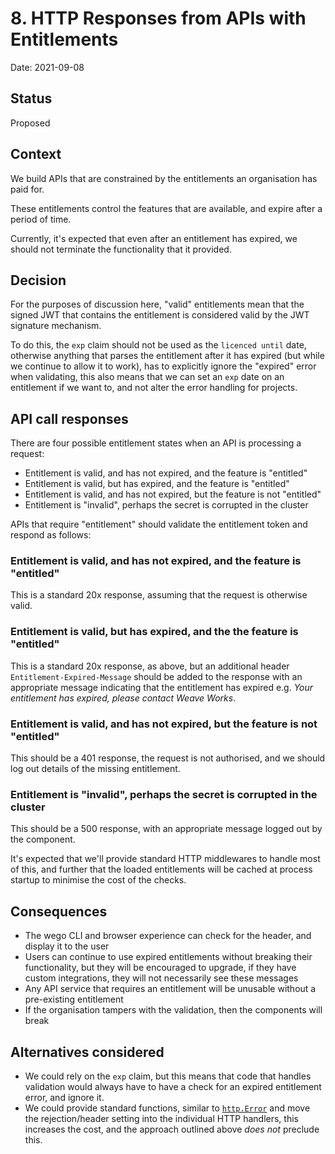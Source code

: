 # 8. HTTP Responses from APIs with Entitlements

Date: 2021-09-08

## Status

Proposed

## Context

We build APIs that are constrained by the entitlements an organisation has paid
for.

These entitlements control the features that are available, and expire after a
period of time.

Currently, it's expected that even after an entitlement has expired, we should
not terminate the functionality that it provided.

## Decision

For the purposes of discussion here, "valid" entitlements mean that the signed
JWT that contains the entitlement is considered valid by the JWT signature
mechanism.

To do this, the `exp` claim should not be used as the `licenced until` date,
otherwise anything that parses the entitlement after it has expired (but while
we continue to allow it to work), has to explicitly ignore the "expired" error
when validating, this also means that we can set an `exp` date on an entitlement
if we want to, and not alter the error handling for projects.

## API call responses

There are four possible entitlement states when an API is processing a request:

 * Entitlement is valid, and has not expired, and the feature is "entitled"
 * Entitlement is valid, but has expired, and the feature is "entitled"
 * Entitlement is valid, and has not expired, but the feature is not "entitled"
 * Entitlement is "invalid", perhaps the secret is corrupted in the cluster

APIs that require "entitlement" should validate the entitlement token and
respond as follows:

### Entitlement is valid, and has not expired, and the feature is "entitled"
This is a standard 20x response, assuming that the request is otherwise valid.

### Entitlement is valid, but has expired, and the the feature is "entitled"
This is a standard 20x response, as above, but an additional header
`Entitlement-Expired-Message` should be added to the response with an
appropriate message indicating that the entitlement has expired e.g. _Your
entitlement has expired, please contact Weave Works_.

### Entitlement is valid, and has not expired, but the feature is not "entitled"
This should be a 401 response, the request is not authorised, and we should log
out details of the missing entitlement.

###  Entitlement is "invalid", perhaps the secret is corrupted in the cluster
This should be a 500 response, with an appropriate message logged out by the
component.

It's expected that we'll provide standard HTTP middlewares to handle most of
this, and further that the loaded entitlements will be cached at process startup
to minimise the cost of the checks.

## Consequences

 * The wego CLI and browser experience can check for the header, and display it
   to the user
 * Users can continue to use expired entitlements without breaking their
   functionality, but they will be encouraged to upgrade, if they have custom
   integrations, they will not necessarily see these messages
 * Any API service that requires an entitlement will be unusable without a
   pre-existing entitlement
 * If the organisation tampers with the validation, then the components will
   break

## Alternatives considered

 * We could rely on the `exp` claim, but this means that code that handles
   validation would always have to have a check for an expired entitlement
   error, and ignore it.
 * We could provide standard functions, similar to
   [`http.Error`](https://pkg.go.dev/net/http#Error) and move the
   rejection/header setting into the individual HTTP handlers, this increases
   the cost, and the approach outlined above _does not_ preclude this.
